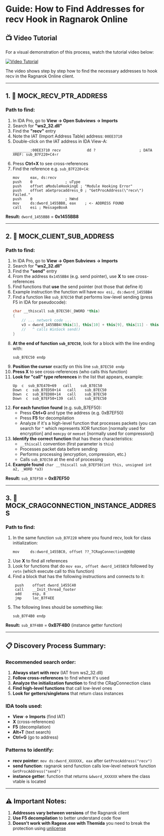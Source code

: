 # Guide: How to Find Addresses for recv Hook in Ragnarok Online

## 📺 Video Tutorial

For a visual demonstration of this process, watch the tutorial video below:

[![Video Tutorial](https://img.youtube.com/vi/fUpJr0SUReg/0.jpg)](https://www.youtube.com/watch?v=fUpJr0SUReg)

The video shows step by step how to find the necessary addresses to hook recv in the Ragnarok Online client.

---

## 1. 🎯 MOCK_RECV_PTR_ADDRESS

### Path to find:
1. In IDA Pro, go to **View -> Open Subviews -> Imports**
2. Search for **"ws2_32.dll"**
3. Find the **"recv"** entry
4. Note the IAT (Import Address Table) address: `00EE3710`
5. Double-click on the IAT address in IDA View-A:
   ```
   ________:00EE3710 recv            dd ?                    ; DATA XREF: sub_B7F220+C4↑r
   ```
6. Press **Ctrl+X** to see cross-references
7. Find the reference e.g. `sub_B7F220+C4`:
   ```assembly
   mov     eax, ds:recv
   push    0               ; uType
   push    offset aModuleHookingE ; "Module Hooking Error"
   push    offset aGetprocaddress_0 ; "GetProcAddress(\"recv\") Failed."
   push    0               ; hWnd
   mov     ds:dword_1455BB8, eax    ; <- ADDRESS FOUND
   call    esi ; MessageBoxA
   ```

**Result:** `dword_1455BB8` = **0x1455BB8**

---

## 2. 🎯 MOCK_CLIENT_SUB_ADDRESS

### Path to find:
1. In IDA Pro, go to **View -> Open Subviews -> Imports**
2. Search for **"ws2_32.dll"**
3. Find the **"send"** entry
4. From the address `0x1455BB4` (e.g. send pointer), use **X** to see cross-references
5. Find functions that **use** the send pointer (not those that define it)
6. Example instruction the function will have `mov esi, ds:dword_1455BB4`
7. Find a function like `sub_B7EC50` that performs low-level sending (press F5 in IDA for pseudocode):
   ```cpp
   char __thiscall sub_B7EC50(_DWORD *this)
   {
       // ... network code ...
       v3 = dword_1455BB4(this[1], this[10] + this[9], this[11] - this[10], 0);
       //   ^ calls WinSock send()
   }
   ```
8. **At the end of function `sub_B7EC50`**, look for a block with the line ending with:
   ```assembly
   sub_B7EC50 endp
   ```
9. **Position the cursor** exactly on this line `sub_B7EC50 endp`
10. **Press X** to see cross-references (who calls this function)
11. **Look for "call" type references** in the list that appears, example:
    ```
    Up  c  sub_B7E470+69   call    sub_B7EC50
    Down  c  sub_B7ED50+14   call    sub_B7EC50  
    Down  c  sub_B7ED80+14   call    sub_B7EC50
    Down  c  sub_B7EF50+139  call    sub_B7EC50
    ```
12. **For each function found** (e.g. sub_B7EF50):
    - Press **Ctrl+G** and type the address (e.g. 0xB7EF50)
    - Press **F5** for decompilation
    - Analyze if it's a high-level function that processes packets (you can search for `^` which represents XOR function [normally used for encryption] and `memcpy` or `memset` [normally used for compression])
13. **Identify the correct function** that has these characteristics:
    - `__thiscall` convention (first parameter is `this`)
    - Processes packet data before sending
    - Performs processing (encryption, compression, etc.)
    - Calls `sub_B7EC50` at the end of processing
14. **Example found** `char __thiscall sub_B7EF50(int this, unsigned int a2, _WORD *a3)`

**Result:** `sub_B7EF50` = **0xB7EF50** 

---

## 3. 🎯 MOCK_CRAGCONNECTION_INSTANCE_ADDRESS

### Path to find:
1. In the same function `sub_B7F220` where you found recv, look for class initialization:
   ```assembly
   mov     ds:dword_1455BC0, offset ??_7CRagConnection@@6B@
   ```
2. Use **X** to find all references
3. Look for functions that do `mov eax, offset dword_1455BC0` followed by `retn` (which execute call to this function)
4. Find a block that has the following instructions and connects to it:
   ```assembly
    push    offset dword_1455C40
    call    __Init_thread_footer
    add     esp, 8
    jmp     loc_B7F4EE
   ```
5. The following lines should be something like:
   ```assembly
   sub_B7F4B0 endp
   ```

**Result:** `sub_B7F4B0` = **0xB7F4B0** (instance getter function)

---

## 📋 Discovery Process Summary:

### Recommended search order:
1. **Always start with recv** (IAT from ws2_32.dll)
2. **Follow cross-references** to find where it's used
3. **Analyze the initialization function** to find the CRagConnection class
4. **Find high-level functions** that call low-level ones
5. **Look for getters/singletons** that return class instances

### IDA tools used:
- **View -> Imports** (find IAT)
- **X** (cross-references)
- **F5** (decompilation)
- **Alt+T** (text search)
- **Ctrl+G** (go to address)

### Patterns to identify:
- **recv pointer**: `mov ds:dword_XXXXXX, eax` after `GetProcAddress("recv")`
- **send function**: ragnarok send function calls low-level network function `GetProcAddress("send")`
- **instance getter**: function that returns `&dword_XXXXXX` where the class vtable is located

---

## ⚠️ Important Notes:

1. **Addresses vary between versions** of the Ragnarok client
2. **Use F5 decompilation** to better understand code flow
3. **Doesn't work with Ragexe.exe with Themida** you need to break the protection using [unlicense](https://github.com/ergrelet/unlicense/) 